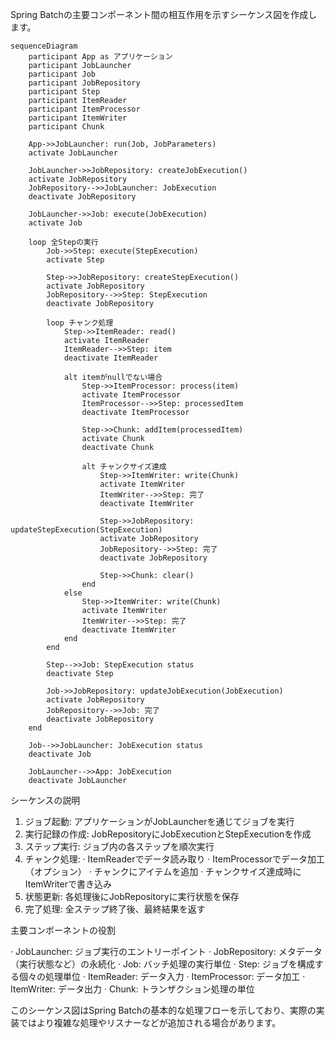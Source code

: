 Spring Batchの主要コンポーネント間の相互作用を示すシーケンス図を作成します。

```mermaid
sequenceDiagram
    participant App as アプリケーション
    participant JobLauncher
    participant Job
    participant JobRepository
    participant Step
    participant ItemReader
    participant ItemProcessor
    participant ItemWriter
    participant Chunk

    App->>JobLauncher: run(Job, JobParameters)
    activate JobLauncher
    
    JobLauncher->>JobRepository: createJobExecution()
    activate JobRepository
    JobRepository-->>JobLauncher: JobExecution
    deactivate JobRepository
    
    JobLauncher->>Job: execute(JobExecution)
    activate Job
    
    loop 全Stepの実行
        Job->>Step: execute(StepExecution)
        activate Step
        
        Step->>JobRepository: createStepExecution()
        activate JobRepository
        JobRepository-->>Step: StepExecution
        deactivate JobRepository
        
        loop チャンク処理
            Step->>ItemReader: read()
            activate ItemReader
            ItemReader-->>Step: item
            deactivate ItemReader
            
            alt itemがnullでない場合
                Step->>ItemProcessor: process(item)
                activate ItemProcessor
                ItemProcessor-->>Step: processedItem
                deactivate ItemProcessor
                
                Step->>Chunk: addItem(processedItem)
                activate Chunk
                deactivate Chunk
                
                alt チャンクサイズ達成
                    Step->>ItemWriter: write(Chunk)
                    activate ItemWriter
                    ItemWriter-->>Step: 完了
                    deactivate ItemWriter
                    
                    Step->>JobRepository: updateStepExecution(StepExecution)
                    activate JobRepository
                    JobRepository-->>Step: 完了
                    deactivate JobRepository
                    
                    Step->>Chunk: clear()
                end
            else
                Step->>ItemWriter: write(Chunk)
                activate ItemWriter
                ItemWriter-->>Step: 完了
                deactivate ItemWriter
            end
        end
        
        Step-->>Job: StepExecution status
        deactivate Step
        
        Job->>JobRepository: updateJobExecution(JobExecution)
        activate JobRepository
        JobRepository-->>Job: 完了
        deactivate JobRepository
    end
    
    Job-->>JobLauncher: JobExecution status
    deactivate Job
    
    JobLauncher-->>App: JobExecution
    deactivate JobLauncher
```

シーケンスの説明

1. ジョブ起動: アプリケーションがJobLauncherを通じてジョブを実行
2. 実行記録の作成: JobRepositoryにJobExecutionとStepExecutionを作成
3. ステップ実行: ジョブ内の各ステップを順次実行
4. チャンク処理:
   · ItemReaderでデータ読み取り
   · ItemProcessorでデータ加工（オプション）
   · チャンクにアイテムを追加
   · チャンクサイズ達成時にItemWriterで書き込み
5. 状態更新: 各処理後にJobRepositoryに実行状態を保存
6. 完了処理: 全ステップ終了後、最終結果を返す

主要コンポーネントの役割

· JobLauncher: ジョブ実行のエントリーポイント
· JobRepository: メタデータ（実行状態など）の永続化
· Job: バッチ処理の実行単位
· Step: ジョブを構成する個々の処理単位
· ItemReader: データ入力
· ItemProcessor: データ加工
· ItemWriter: データ出力
· Chunk: トランザクション処理の単位

このシーケンス図はSpring Batchの基本的な処理フローを示しており、実際の実装ではより複雑な処理やリスナーなどが追加される場合があります。